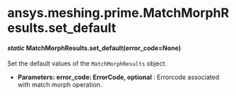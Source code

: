 <a id="ansys-meshing-prime-matchmorphresults-set-default"></a>

# ansys.meshing.prime.MatchMorphResults.set_default

<a id="ansys.meshing.prime.MatchMorphResults.set_default"></a>

#### *static* MatchMorphResults.set_default(error_code=None)

Set the default values of the `MatchMorphResults` object.

* **Parameters:**
  **error_code: ErrorCode, optional**
  : Errorcode associated with match morph operation.

<!-- !! processed by numpydoc !! -->
